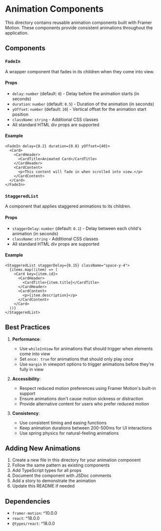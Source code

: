 # Animation Components

This directory contains reusable animation components built with Framer Motion. These components provide consistent animations throughout the application.

## Components

### `FadeIn`
A wrapper component that fades in its children when they come into view.

#### Props
- `delay`: `number` (default: `0`) - Delay before the animation starts (in seconds)
- `duration`: `number` (default: `0.5`) - Duration of the animation (in seconds)
- `yOffset`: `number` (default: `20`) - Vertical offset for the animation start position
- `className`: `string` - Additional CSS classes
- All standard HTML div props are supported

#### Example
```tsx
<FadeIn delay={0.2} duration={0.8} yOffset={40}>
  <Card>
    <CardHeader>
      <CardTitle>Animated Card</CardTitle>
    </CardHeader>
    <CardContent>
      <p>This content will fade in when scrolled into view.</p>
    </CardContent>
  </Card>
</FadeIn>
```

### `StaggeredList`
A component that applies staggered animations to its children.

#### Props
- `staggerDelay`: `number` (default: `0.1`) - Delay between each child's animation (in seconds)
- `className`: `string` - Additional CSS classes
- All standard HTML div props are supported

#### Example
```tsx
<StaggeredList staggerDelay={0.15} className="space-y-4">
  {items.map((item) => (
    <Card key={item.id}>
      <CardHeader>
        <CardTitle>{item.title}</CardTitle>
      </CardHeader>
      <CardContent>
        <p>{item.description}</p>
      </CardContent>
    </Card>
  ))}
</StaggeredList>
```

## Best Practices

1. **Performance**:
   - Use `whileInView` for animations that should trigger when elements come into view
   - Set `once: true` for animations that should only play once
   - Use `margin` in viewport options to trigger animations before they're fully in view

2. **Accessibility**:
   - Respect reduced motion preferences using Framer Motion's built-in support
   - Ensure animations don't cause motion sickness or distraction
   - Provide alternative content for users who prefer reduced motion

3. **Consistency**:
   - Use consistent timing and easing functions
   - Keep animation durations between 200-500ms for UI interactions
   - Use spring physics for natural-feeling animations

## Adding New Animations

1. Create a new file in this directory for your animation component
2. Follow the same pattern as existing components
3. Add TypeScript types for all props
4. Document the component with JSDoc comments
5. Add a story to demonstrate the animation
6. Update this README if needed

## Dependencies

- `framer-motion`: ^10.0.0
- `react`: ^18.0.0
- `@types/react`: ^18.0.0
